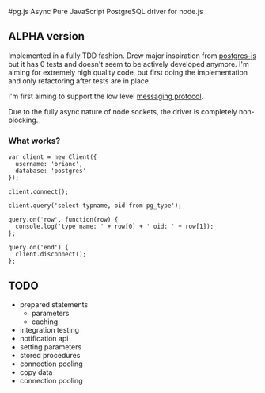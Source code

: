 #pg.js
Async Pure JavaScript PostgreSQL driver for node.js

## ALPHA version

Implemented in a fully TDD fashion.  Drew major inspiration from
[postgres-js](http://github.com/creationix/postgres-js) but it has 0 tests and
doesn't seem to be actively developed anymore.  I'm aiming for
extremely high quality code, but first doing the implementation and
only refactoring after tests are in place.  

I'm first aiming to support the low level [messaging
protocol](http://developer.postgresql.org/pgdocs/postgres/protocol.html).

Due to the fully async nature of node sockets, the driver is
completely non-blocking.

### What works?

    var client = new Client({
      username: 'brianc',
      database: 'postgres'
    });

    client.connect();
    
    client.query('select typname, oid from pg_type');

    query.on('row', function(row) {
      console.log('type name: ' + row[0] + ' oid: ' + row[1]);      
    };

    query.on('end') {
      client.disconnect();
    };


## TODO
  - prepared statements
    - parameters
    - caching
  - integration testing
  - notification api
  - setting parameters
  - stored procedures
  - connection pooling
  - copy data
  - connection pooling
